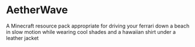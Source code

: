 # AetherWave
A Minecraft resource pack appropriate for driving your ferrari down a beach in slow motion while wearing cool shades and a hawaiian shirt under a leather jacket
